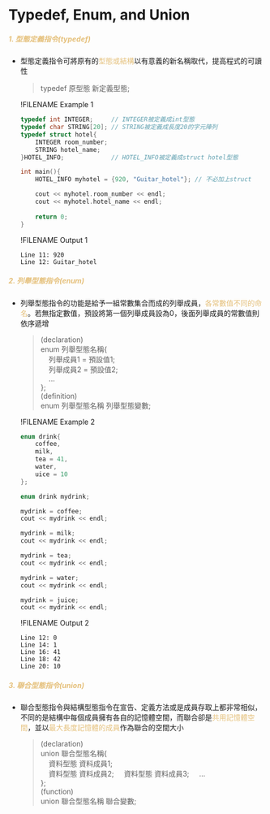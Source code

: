 # Typedef, Enum, and Union

##### <span style="color:#e5c07b">1. 型態定義指令(typedef)</span>

- 型態定義指令可將原有的<span style="color:#e5c07b">型態或結構</span>以有意義的新名稱取代，提高程式的可讀性
  >typedef 原型態 新定義型態;

  !FILENAME Example 1
  ```cpp
  typedef int INTEGER;     // INTEGER被定義成int型態
  typedef char STRING[20]; // STRING被定義成長度20的字元陣列
  typedef struct hotel{
      INTEGER room_number;
      STRING hotel_name;
  }HOTEL_INFO;             // HOTEL_INFO被定義成struct hotel型態

  int main(){
      HOTEL_INFO myhotel = {920, "Guitar_hotel"}; // 不必加上struct

      cout << myhotel.room_number << endl;
      cout << myhotel.hotel_name << endl;
			
      return 0;
  }
	```
  !FILENAME Output 1
  ```
  Line 11: 920
  Line 12: Guitar_hotel
  ```

##### <span style="color:#e5c07b">2. 列舉型態指令(enum)</span>

- 列舉型態指令的功能是給予一組常數集合而成的列舉成員，<span style="color:#e5c07b">各常數值不同的命名</span>。若無指定數值，預設將第一個列舉成員設為0，後面列舉成員的常數值則依序遞增
  >(declaration)  
  >enum 列舉型態名稱{  
	>&nbsp;&nbsp;&nbsp;&nbsp;列舉成員1 = 預設值1;  
	>&nbsp;&nbsp;&nbsp;&nbsp;列舉成員2 = 預設值2;  
	>&nbsp;&nbsp;&nbsp;&nbsp;...  
	>};  
	>(definition)    
	>enum 列舉型態名稱 列舉型態變數;

  !FILENAME Example 2
  ```cpp
  enum drink{
      coffee,
      milk,
      tea = 41,
      water,
      uice = 10
  };

  enum drink mydrink;

  mydrink = coffee;
  cout << mydrink << endl;

  mydrink = milk;
  cout << mydrink << endl;

  mydrink = tea;
  cout << mydrink << endl;

  mydrink = water;
  cout << mydrink << endl;

  mydrink = juice;
  cout << mydrink << endl;
  ```

  !FILENAME Output 2
  ```
  Line 12: 0
  Line 14: 1
  Line 16: 41
  Line 18: 42
  Line 20: 10
  ```

##### <span style="color:#e5c07b">3. 聯合型態指令(union)</span>

- 聯合型態指令與結構型態指令在宣告、定義方法或是成員存取上都非常相似，不同的是結構中每個成員擁有各自的記憶體空間，而聯合卻是<span style="color:#e5c07b">共用記憶體空間</span>，並以<span style="color:#e5c07b">最大長度記憶體的成員</span>作為聯合的空間大小
  >(declaration)  
  >union 聯合型態名稱{  
  >&nbsp;&nbsp;&nbsp;&nbsp;資料型態 資料成員1;  
  >&nbsp;&nbsp;&nbsp;&nbsp;資料型態 資料成員2; 
  >&nbsp;&nbsp;&nbsp;&nbsp;資料型態 資料成員3; 
  >&nbsp;&nbsp;&nbsp;&nbsp;...  
  >};  
  >(function)  
  >union 聯合型態名稱 聯合變數;

  
  
  

